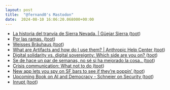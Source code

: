 ```yaml
---
layout: post
title:  "@fernand0's Mastodon"
date:  2024-08-10 16:06:20.068000+00:00
---
```

*  [La historia del tranvía de Sierra Nevada. \| Güejar Sierra  ](https://www.guejarsierraturismo.com/la-historia-del-tranvia-sierra-nevada/) ([toot](https://mastodon.social/@fernand0/112938580708889493))
*  [Por las ramas. ](https://avecesunafoto.wordpress.com/2024/08/10/por-las-ramas) ([toot](https://mastodon.social/@fernand0/112938570624143161))
*  [Weisses Bräuhaus ](https://www.flickr.com/photos/fernand0/53894954411) ([toot](https://mastodon.social/@fernand0/112938506427532135))
*  [What are Artifacts and how do I use them? \| Anthropic Help Center ](https://support.anthropic.com/en/articles/9487310-what-are-artifacts-and-how-do-i-use-the) ([toot](https://mastodon.social/@fernand0/112938376120466649))
*  [Digital solidarity vs. digital sovereignty: Which side are you on? ](https://securityintelligence.com/articles/digital-solidarity-vs-digital-sovereignty) ([toot](https://mastodon.social/@fernand0/112938117943293266))
*  [Se de hace un par de semanas, no sé si ha mejorado la cosa.. ](https://mastodon.social/@fernand0/112937943873357149) ([toot](https://mastodon.social/@fernand0/112937943873357149))
*  [Crisis communication: What not to do ](https://securityintelligence.com/articles/crisis-communication-what-not-to-do) ([toot](https://mastodon.social/@fernand0/112937859519708970))
*  [New app lets you spy on SF bars to see if they’re poppin’ ](https://sfstandard.com/2024/06/29/2night-live-stream-bars-privacy-concerns) ([toot](https://mastodon.social/@fernand0/112937654544434519))
*  [Upcoming Book on AI and Democracy - Schneier on Security ](https://www.schneier.com/blog/archives/2024/07/upcoming-book-on-ai-and-democracy.htm) ([toot](https://mastodon.social/@fernand0/112937403975810701))
*  [Inrupt ](https://www.inrupt.com/release/data-walle) ([toot](https://mastodon.social/@fernand0/112937193856521852))
